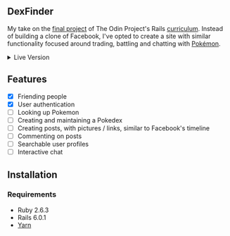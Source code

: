 ## DexFinder

My take on the [final project](https://www.theodinproject.com/courses/ruby-on-rails/lessons/final-project) of The Odin
Project's Rails [curriculum](https://www.theodinproject.com/courses/ruby-on-rails). Instead of building a clone of
Facebook, I've opted to create a site with similar functionality focused around trading, battling and chatting with
[Pokémon](https://en.wikipedia.org/wiki/Pok%C3%A9mon).

<details><summary>Live Version</summary>
<p>
Though still in a very early state, you can see a semi-functional live build 
<a href="https://stark-anchorage-88765.herokuapp.com/">here</a>.
</p>
</details>

## Features
- [x] Friending people
- [x] User authentication
- [ ] Looking up Pokemon
- [ ] Creating and maintaining a Pokedex
- [ ] Creating posts, with pictures / links, similar to Facebook's timeline
- [ ] Commenting on posts
- [ ] Searchable user profiles
- [ ] Interactive chat
## Installation

### Requirements
* Ruby 2.6.3
* Rails 6.0.1
* [Yarn](https://yarnpkg.com)